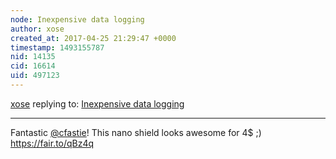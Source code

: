 ```yaml
---
node: Inexpensive data logging
author: xose
created_at: 2017-04-25 21:29:47 +0000
timestamp: 1493155787
nid: 14135
cid: 16614
uid: 497123
---
```




[xose](../profile/xose) replying to: [Inexpensive data logging](../notes/cfastie/04-25-2017/inexpensive-data-logging)

----
Fantastic [@cfastie](/profile/cfastie)! This nano shield looks awesome for 4$ ;) https://fair.to/qBz4q